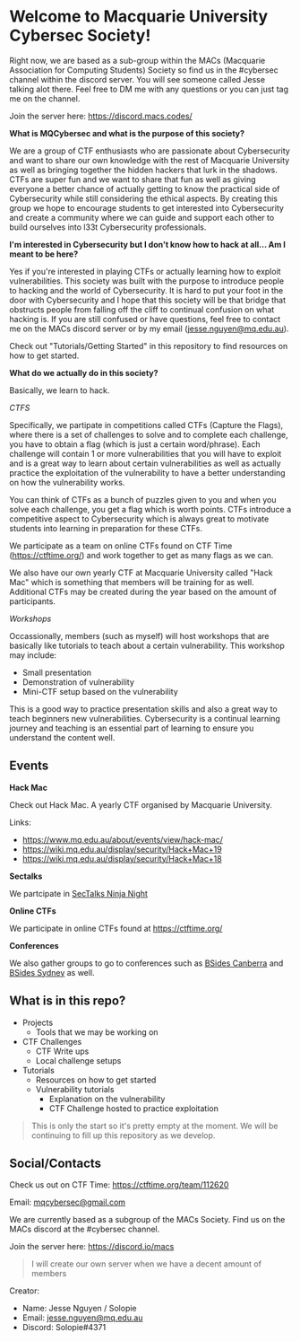 # Welcome to Macquarie University Cybersec Society!

Right now, we are based as a sub-group within the MACs (Macquarie Association for Computing Students) Society so find us in the #cybersec channel within the discord server. You will see someone called Jesse talking alot there. Feel free to DM me with any questions or you can just tag me on the channel.

Join the server here: https://discord.macs.codes/

**What is MQCybersec and what is the purpose of this society?**

We are a group of CTF enthusiasts who are passionate about Cybersecurity and want to share our own knowledge with the rest of Macquarie University as well as bringing together the hidden hackers that lurk in the shadows. CTFs are super fun and we want to share that fun as well as giving everyone a better chance of actually getting to know the practical side of Cybersecurity while still considering the ethical aspects. By creating this group we hope to encourage students to get interested into Cybersecurity and create a community where we can guide and support each other to build ourselves into l33t Cybersecurity professionals.

**I'm interested in Cybersecurity but I don't know how to hack at all... Am I meant to be here?**

Yes if you're interested in playing CTFs or actually learning how to exploit vulnerabilities. This society was built with the purpose to introduce people to hacking and the world of Cybersecurity. It is hard to put your foot in the door with Cybersecurity and I hope that this society will be that bridge that obstructs people from falling off the cliff to continual confusion on what hacking is. If you are still confused or have questions, feel free to contact me on the MACs discord server or by my email (jesse.nguyen@mq.edu.au).

Check out "Tutorials/Getting Started" in this repository to find resources on how to get started.

**What do we actually do in this society?**

Basically, we learn to hack.

*CTFS*

Specifically, we partipate in competitions called CTFs (Capture the Flags), where there is a set of challenges to solve and to complete each challenge, you have to obtain a flag (which is just a certain word/phrase). Each challenge will contain 1 or more vulnerabilities that you will have to exploit and is a great way to learn about certain vulnerabilities as well as actually practice the exploitation of the vulnerability to have a better understanding on how the vulnerability works.

You can think of CTFs as a bunch of puzzles given to you and when you solve each challenge, you get a flag which is worth points. CTFs introduce a competitive aspect to Cybersecurity which is always great to motivate students into learning in preparation for these CTFs.

We participate as a team on online CTFs found on CTF Time (https://ctftime.org/) and work together to get as many flags as we can.

We also have our own yearly CTF at Macquarie University called "Hack Mac" which is something that members will be training for as well. Additional CTFs may be created during the year based on the amount of participants.

*Workshops*

Occassionally, members (such as myself) will host workshops that are basically like tutorials to teach about a certain vulnerability. This workshop may include:

- Small presentation
- Demonstration of vulnerability
- Mini-CTF setup based on the vulnerability

This is a good way to practice presentation skills and also a great way to teach beginners new vulnerabilities. Cybersecurity is a continual learning journey and teaching is an essential part of learning to ensure you understand the content well.

## Events

**Hack Mac**

Check out Hack Mac. A yearly CTF organised by Macquarie University.

Links:

- https://www.mq.edu.au/about/events/view/hack-mac/
- https://wiki.mq.edu.au/display/security/Hack+Mac+19
- https://wiki.mq.edu.au/display/security/Hack+Mac+18

**Sectalks**

We partcipate in [SecTalks Ninja Night](https://www.sectalks.org/online-ninja-night/)

**Online CTFs**

We participate in online CTFs found at https://ctftime.org/

**Conferences**

We also gather groups to go to conferences such as [BSides Canberra](https://www.bsidesau.com.au/) and [BSides Sydney](https://bsidessydney.org/) as well.

## What is in this repo?
- Projects
    - Tools that we may be working on
- CTF Challenges
    - CTF Write ups
    - Local challenge setups
- Tutorials
    - Resources on how to get started
    - Vulnerability tutorials
        - Explanation on the vulnerability
        - CTF Challenge hosted to practice exploitation

> This is only the start so it's pretty empty at the moment. We will be continuing to fill up this repository as we develop.

## Social/Contacts

Check us out on CTF Time: https://ctftime.org/team/112620

Email: mqcybersec@gmail.com

We are currently based as a subgroup of the MACs Society. Find us on the MACs discord at the #cybersec channel.

Join the server here: https://discord.io/macs

> I will create our own server when we have a decent amount of members

Creator:

- Name: Jesse Nguyen / Solopie
- Email: jesse.nguyen@mq.edu.au
- Discord: Solopie#4371
